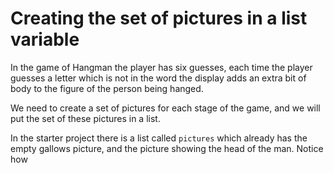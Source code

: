 # Creating the set of pictures in a list variable

In the game of Hangman the player has six guesses, each time the player guesses a letter which is not in the word the display adds an extra bit of body to the figure of the person being hanged.

We need to create a set of pictures for each stage of the game, and we will put the set of these pictures in a list.

In the starter project there is a list called ```pictures``` which already has the empty gallows picture, and the picture showing the head of the man. Notice how 
